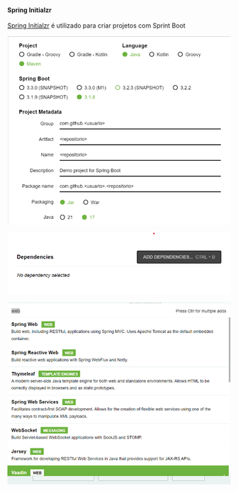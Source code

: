 #### Spring Initialzr 

[Spring Initialzr](https://start.spring.io/) é utilizado para criar projetos com Sprint Boot

![Spring Initializr - Setup](/assets/img/spring_initializar_setup.png "Spring Initializr - Setup")

![Spring Initializr - Add Dependencies](/assets/img/spring_initializar_add_dependencies.png "Spring Initializr - Add Dependencies")

![Spring Initializr - Spring Web](/assets/img/spring_initializar_web_spring.png "Spring Initializr - Spring Web")
